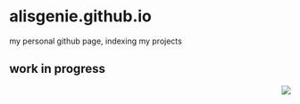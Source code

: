 
# alisgenie.github.io
my personal github page, indexing my projects


## work in progress

<img style="float: right;" src="https://cdn.pixabay.com/animation/2022/12/05/15/23/15-23-06-837_512.gif">
